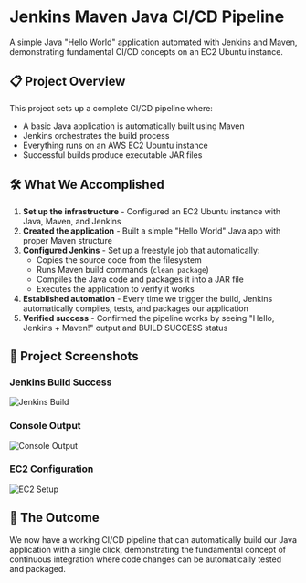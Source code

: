 # Jenkins Maven Java CI/CD Pipeline

A simple Java "Hello World" application automated with Jenkins and Maven, demonstrating fundamental CI/CD concepts on an EC2 Ubuntu instance.

## 📋 Project Overview

This project sets up a complete CI/CD pipeline where:
- A basic Java application is automatically built using Maven
- Jenkins orchestrates the build process  
- Everything runs on an AWS EC2 Ubuntu instance
- Successful builds produce executable JAR files

## 🛠️ What We Accomplished

1. **Set up the infrastructure** - Configured an EC2 Ubuntu instance with Java, Maven, and Jenkins
2. **Created the application** - Built a simple "Hello World" Java app with proper Maven structure
3. **Configured Jenkins** - Set up a freestyle job that automatically:
   - Copies the source code from the filesystem
   - Runs Maven build commands (`clean package`)
   - Compiles the Java code and packages it into a JAR file
   - Executes the application to verify it works
4. **Established automation** - Every time we trigger the build, Jenkins automatically compiles, tests, and packages our application
5. **Verified success** - Confirmed the pipeline works by seeing "Hello, Jenkins + Maven!" output and BUILD SUCCESS status

## 📸 Project Screenshots

### Jenkins Build Success
![Jenkins Build](https://github.com/CSD-FX/Task-8_Elevate_Labs/raw/master/images/Screenshot%202025-10-03%20at%2011.51.11%20AM.png)

### Console Output
![Console Output](https://github.com/CSD-FX/Task-8_Elevate_Labs/raw/master/images/Screenshot%202025-10-03%20at%2011.51.48%20AM.png)

### EC2 Configuration
![EC2 Setup](https://github.com/CSD-FX/Task-8_Elevate_Labs/raw/master/images/Screenshot%202025-10-03%20at%2012.30.51%20PM.png)

## 🚀 The Outcome

We now have a working CI/CD pipeline that can automatically build our Java application with a single click, demonstrating the fundamental concept of continuous integration where code changes can be automatically tested and packaged.
